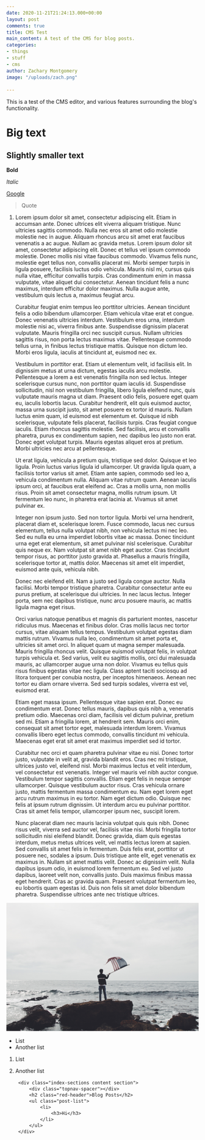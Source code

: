 ```yaml
---
date: 2020-11-21T21:24:13.000+00:00
layout: post
comments: true
title: CMS Test
main_content: A test of the CMS for blog posts.
categories:
- things
- stuff
- cms
author: Zachary Montgomery
image: "/uploads/zach.png"

---
```

This is a test of the CMS editor, and various features surrounding the blog's functionality.

# Big text

## Slightly smaller text

**Bold**

_Italic_

[Google](https://google.com/ "Google")

> Quote

1. Lorem ipsum dolor sit amet, consectetur adipiscing elit. Etiam in accumsan ante. Donec ultrices elit viverra aliquam tristique. Nunc ultricies sagittis commodo. Nulla nec eros sit amet odio molestie molestie nec in augue. Aliquam rhoncus arcu sit amet erat faucibus venenatis a ac augue. Nullam ac gravida metus. Lorem ipsum dolor sit amet, consectetur adipiscing elit. Donec et tellus vel ipsum commodo molestie. Donec mollis nisi vitae faucibus commodo. Vivamus felis nunc, molestie eget tellus non, convallis placerat mi. Morbi semper turpis in ligula posuere, facilisis luctus odio vehicula. Mauris nisl mi, cursus quis nulla vitae, efficitur convallis turpis. Cras condimentum enim in massa vulputate, vitae aliquet dui consectetur. Aenean tincidunt felis a nunc maximus, interdum efficitur dolor maximus. Nulla augue ante, vestibulum quis lectus a, maximus feugiat arcu.

   Curabitur feugiat enim tempus leo porttitor ultricies. Aenean tincidunt felis a odio bibendum ullamcorper. Etiam vehicula vitae erat et congue. Donec venenatis ultricies interdum. Vestibulum eros urna, interdum molestie nisi ac, viverra finibus ante. Suspendisse dignissim placerat vulputate. Mauris fringilla orci nec suscipit cursus. Nullam ultricies sagittis risus, non porta lectus maximus vitae. Pellentesque commodo tellus urna, in finibus lectus tristique mattis. Quisque non dictum leo. Morbi eros ligula, iaculis at tincidunt at, euismod nec ex.

   Vestibulum in porttitor erat. Etiam ut elementum velit, id facilisis elit. In dignissim metus at urna dictum, egestas iaculis arcu molestie. Pellentesque a lorem a est venenatis fringilla non sed lectus. Integer scelerisque cursus nunc, non porttitor quam iaculis id. Suspendisse sollicitudin, nisl non vestibulum fringilla, libero ligula eleifend nunc, quis vulputate mauris magna ut diam. Praesent odio felis, posuere eget quam eu, iaculis lobortis lacus. Curabitur hendrerit, elit quis euismod auctor, massa urna suscipit justo, sit amet posuere ex tortor id mauris. Nullam luctus enim quam, id euismod est elementum et. Quisque id nibh scelerisque, vulputate felis placerat, facilisis turpis. Cras feugiat congue iaculis. Etiam rhoncus sagittis molestie. Sed facilisis, arcu et convallis pharetra, purus ex condimentum sapien, nec dapibus leo justo non erat. Donec eget volutpat turpis. Mauris egestas aliquet eros at pretium. Morbi ultricies nec arcu at pellentesque.

   Ut erat ligula, vehicula a pretium quis, tristique sed dolor. Quisque et leo ligula. Proin luctus varius ligula id ullamcorper. Ut gravida ligula quam, a facilisis tortor varius sit amet. Etiam ante sapien, commodo sed leo a, vehicula condimentum nulla. Aliquam vitae rutrum quam. Aenean iaculis ipsum orci, at faucibus erat eleifend ac. Cras a mollis urna, non mollis risus. Proin sit amet consectetur magna, mollis rutrum ipsum. Ut fermentum leo nunc, in pharetra erat lacinia at. Vivamus sit amet pulvinar ex.

   Integer non ipsum justo. Sed non tortor ligula. Morbi vel urna hendrerit, placerat diam et, scelerisque lorem. Fusce commodo, lacus nec cursus elementum, tellus nulla volutpat nibh, non vehicula lectus mi nec leo. Sed eu nulla eu urna imperdiet lobortis vitae ac massa. Donec tincidunt urna eget erat elementum, sit amet pulvinar nisl scelerisque. Curabitur quis neque ex. Nam volutpat sit amet nibh eget auctor. Cras tincidunt tempor risus, ac porttitor justo gravida at. Phasellus a mauris fringilla, scelerisque tortor at, mattis dolor. Maecenas sit amet elit imperdiet, euismod ante quis, vehicula nibh.

   Donec nec eleifend elit. Nam a justo sed ligula congue auctor. Nulla facilisi. Morbi tempor tristique pharetra. Curabitur consectetur ante eu purus pretium, at scelerisque dui ultricies. In nec lacus lectus. Integer porta, sem nec dapibus tristique, nunc arcu posuere mauris, ac mattis ligula magna eget risus.

   Orci varius natoque penatibus et magnis dis parturient montes, nascetur ridiculus mus. Maecenas et finibus dolor. Cras mollis lacus nec tortor cursus, vitae aliquam tellus tempus. Vestibulum volutpat egestas diam mattis rutrum. Vivamus nulla leo, condimentum sit amet porta et, ultricies sit amet orci. In aliquet quam ut magna semper malesuada. Mauris fringilla rhoncus velit. Quisque euismod volutpat felis, in volutpat turpis vehicula et. Sed varius, velit eu sagittis mollis, orci dui malesuada mauris, ac ullamcorper augue urna non dolor. Vivamus eu tellus quis risus finibus egestas vitae nec ligula. Class aptent taciti sociosqu ad litora torquent per conubia nostra, per inceptos himenaeos. Aenean nec tortor eu diam ornare viverra. Sed sed turpis sodales, viverra est vel, euismod erat.

   Etiam eget massa ipsum. Pellentesque vitae sapien erat. Donec eu condimentum erat. Donec tellus mauris, dapibus quis nibh a, venenatis pretium odio. Maecenas orci diam, facilisis vel dictum pulvinar, pretium sed mi. Etiam a fringilla lorem, at hendrerit sem. Mauris orci enim, consequat sit amet tortor eget, malesuada interdum lorem. Vivamus convallis libero eget lectus commodo, convallis tincidunt mi vehicula. Maecenas eget erat sit amet erat maximus imperdiet sed id tortor.

   Curabitur nec orci et quam pharetra pulvinar vitae eu nisi. Donec tortor justo, vulputate in velit at, gravida blandit eros. Cras nec mi tristique, ultrices justo vel, eleifend nisl. Morbi maximus lectus et velit interdum, vel consectetur est venenatis. Integer vel mauris vel nibh auctor congue. Vestibulum tempor sagittis convallis. Etiam eget felis in neque semper ullamcorper. Quisque vestibulum auctor risus. Cras vehicula ornare justo, mattis fermentum massa condimentum eu. Nam eget lorem eget arcu rutrum maximus in eu tortor. Nam eget dictum odio. Quisque nec felis at ipsum rutrum dignissim. Ut interdum arcu eu pulvinar porttitor. Cras sit amet felis tempor, ullamcorper ipsum nec, suscipit lorem.

   Nunc placerat diam nec mauris lacinia volutpat quis quis nibh. Donec risus velit, viverra sed auctor vel, facilisis vitae nisi. Morbi fringilla tortor sollicitudin nisi eleifend blandit. Donec gravida, diam quis egestas interdum, metus metus ultrices velit, vel mattis lectus lorem at sapien. Sed convallis sit amet felis in fermentum. Duis felis erat, porttitor ut posuere nec, sodales a ipsum. Duis tristique ante elit, eget venenatis ex maximus in. Nullam sit amet mattis velit. Donec ac dignissim velit. Nulla dapibus ipsum odio, in euismod lorem fermentum eu. Sed vel justo dapibus, laoreet velit non, convallis justo. Duis maximus finibus massa eget hendrerit. Cras ac gravida quam. Praesent volutpat fermentum leo, eu lobortis quam egestas id. Duis non felis sit amet dolor bibendum pharetra. Suspendisse ultrices ante nec tristique ultrices.

![](/uploads/matthew-gonzalez-qvbpxygzzwg-unsplash.jpg)

* List
* Another list

1. List
2. Another list

        <div class="index-sections content section">
            <div class="topnav-spacer"></div>
            <h2 class="red-header">Blog Posts</h2>
            <ul class="post-list">
                <li>
                    <h3>Hi</h3>
                </li>
            </ul>
        </div>
